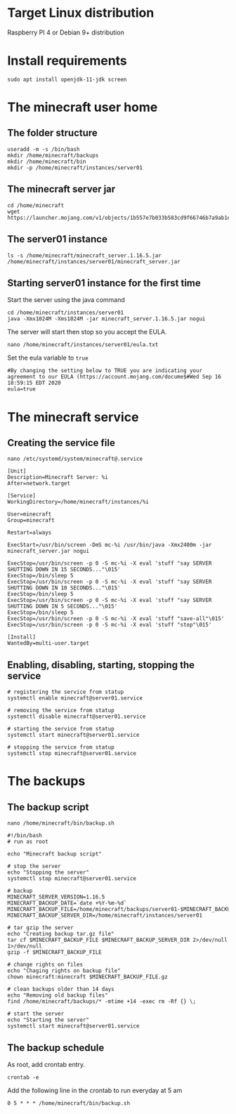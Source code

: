# Target Linux distribution
Raspberry PI 4 or Debian 9+ distribution

# Install requirements
```
sudo apt install openjdk-11-jdk screen
```

# The minecraft user home

## The folder structure
```
useradd -m -s /bin/bash
mkdir /home/minecraft/backups
mkdir /home/minecraft/bin
mkdir -p /home/minecraft/instances/server01
```

## The minecraft server jar
```
cd /home/minecraft
wget https://launcher.mojang.com/v1/objects/1b557e7b033b583cd9f66746b7a9ab1ec1673ced/server.jar
```

## The server01 instance
```
ls -s /home/minecraft/minecraft_server.1.16.5.jar /home/minecraft/instances/server01/minecraft_server.jar
```

## Starting server01 instance for the first time

Start the server using the java command
```
cd /home/minecraft/instances/server01
java -Xmx1024M -Xms1024M -jar minecraft_server.1.16.5.jar nogui
```

The server will start then stop so you accept the EULA.
```
nano /home/minecraft/instances/server01/eula.txt
```

Set the eula variable to `true`
```
#By changing the setting below to TRUE you are indicating your agreement to our EULA (https://account.mojang.com/docume$#Wed Sep 16 18:59:15 EDT 2020
eula=true
```

# The minecraft service

## Creating the service file

```
nano /etc/systemd/system/minecraft@.service
```

```
[Unit]
Description=Minecraft Server: %i
After=network.target

[Service]
WorkingDirectory=/home/minecraft/instances/%i

User=minecraft
Group=minecraft

Restart=always

ExecStart=/usr/bin/screen -DmS mc-%i /usr/bin/java -Xmx2400m -jar minecraft_server.jar nogui

ExecStop=/usr/bin/screen -p 0 -S mc-%i -X eval 'stuff "say SERVER SHUTTING DOWN IN 15 SECONDS..."\015'
ExecStop=/bin/sleep 5
ExecStop=/usr/bin/screen -p 0 -S mc-%i -X eval 'stuff "say SERVER SHUTTING DOWN IN 10 SECONDS..."\015'
ExecStop=/bin/sleep 5
ExecStop=/usr/bin/screen -p 0 -S mc-%i -X eval 'stuff "say SERVER SHUTTING DOWN IN 5 SECONDS..."\015'
ExecStop=/bin/sleep 5
ExecStop=/usr/bin/screen -p 0 -S mc-%i -X eval 'stuff "save-all"\015'
ExecStop=/usr/bin/screen -p 0 -S mc-%i -X eval 'stuff "stop"\015'

[Install]
WantedBy=multi-user.target
```

## Enabling, disabling, starting, stopping the service
```
# registering the service from statup
systemctl enable minecraft@server01.service

# removing the service from statup
systemctl disable minecraft@server01.service

# starting the service from statup
systemctl start minecraft@server01.service

# stopping the service from statup
systemctl stop minecraft@server01.service
```

# The backups

## The backup script
```
nano /home/minecraft/bin/backup.sh
```

```
#!/bin/bash
# run as root

echo "Minecraft backup script"

# stop the server
echo "Stopping the server"
systemctl stop minecraft@server01.service

# backup
MINECRAFT_SERVER_VERSION=1.16.5
MINECRAFT_BACKUP_DATE=`date +%Y-%m-%d`
MINECRAFT_BACKUP_FILE=/home/minecraft/backups/server01-$MINECRAFT_BACKUP_DATE-$MINECRAFT_SERVER_VERSION.tar
MINECRAFT_BACKUP_SERVER_DIR=/home/minecraft/instances/server01

# tar gzip the server
echo "Creating backup tar.gz file"
tar cf $MINECRAFT_BACKUP_FILE $MINECRAFT_BACKUP_SERVER_DIR 2>/dev/null 1>/dev/null
gzip -f $MINECRAFT_BACKUP_FILE

# change rights on files
echo "Chaging rights on backup file"
chown minecraft:minecraft $MINECRAFT_BACKUP_FILE.gz

# clean backups older than 14 days
echo "Removing old backup files"
find /home/minecraft/backups/* -mtime +14 -exec rm -Rf {} \;

# start the server
echo "Starting the server"
systemctl start minecraft@server01.service
```

## The backup schedule

As root, add crontab entry.
```
crontab -e
```

Add the following line in the crontab to run everyday at 5 am
```
0 5 * * * /home/minecraft/bin/backup.sh
```
